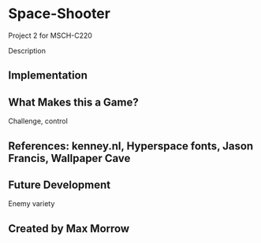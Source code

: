 # Space-Shooter
Project 2 for MSCH-C220

Description

## Implementation

## What Makes this a Game?
Challenge, control 

## References: kenney.nl, Hyperspace fonts, Jason Francis, Wallpaper Cave 


## Future Development
Enemy variety 

## Created by Max Morrow

